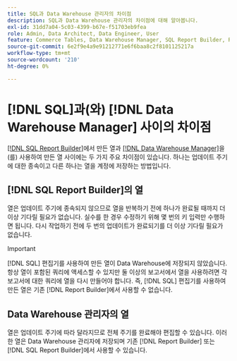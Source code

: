 ```yaml
---
title: SQL과 Data Warehouse 관리자의 차이점
description: SQL과 Data Warehouse 관리자의 차이점에 대해 알아봅니다.
exl-id: 31dd7a04-5c03-4399-b67e-f51703eb9fea
role: Admin, Data Architect, Data Engineer, User
feature: Commerce Tables, Data Warehouse Manager, SQL Report Builder, Reports
source-git-commit: 6e2f9e4a9e91212771e6f6baa8c2f8101125217a
workflow-type: tm+mt
source-wordcount: '210'
ht-degree: 0%

---
```


# [!DNL SQL]과(와) [!DNL Data Warehouse Manager] 사이의 차이점

[[!DNL SQL Report Builder]](../dev-reports/sql-rpt-bldr.md)에서 만든 열과 [[!DNL Data Warehouse Manager]](../data-warehouse-mgr/creating-calculated-columns.md)을(를) 사용하여 만든 열 사이에는 두 가지 주요 차이점이 있습니다. 하나는 업데이트 주기에 대한 종속이고 다른 하나는 열을 계정에 저장하는 방법입니다.

## [!DNL SQL Report Builder]의 열

열은 업데이트 주기에 종속되지 않으므로 열을 반복하기 전에 하나가 완료될 때까지 더 이상 기다릴 필요가 없습니다. 실수를 한 경우 수정하기 위해 몇 번의 키 입력만 수행하면 됩니다. 다시 작업하기 전에 두 번의 업데이트가 완료되기를 더 이상 기다릴 필요가 없습니다.

>[!IMPORTANT]
>
>[!DNL SQL] 편집기를 사용하여 만든 열이 Data Warehouse에 저장되지 않았습니다. 항상 열이 포함된 쿼리에 액세스할 수 있지만 둘 이상의 보고서에서 열을 사용하려면 각 보고서에 대한 쿼리에 열을 다시 만들어야 합니다. 즉, [!DNL SQL] 편집기를 사용하여 만든 열은 기존 [!DNL Report Builder]에서 사용할 수 없습니다.

## Data Warehouse 관리자의 열

열은 업데이트 주기에 따라 달라지므로 전체 주기를 완료해야 편집할 수 있습니다. 이러한 열은 Data Warehouse 관리자에 저장되며 기존 [!DNL Report Builder] 또는 [!DNL SQL Report Builder]에서 사용할 수 있습니다.
